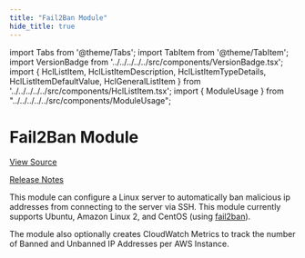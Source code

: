 ```yaml
---
title: "Fail2Ban Module"
hide_title: true
---
```


import Tabs from '@theme/Tabs';
import TabItem from '@theme/TabItem';
import VersionBadge from '../../../../../src/components/VersionBadge.tsx';
import { HclListItem, HclListItemDescription, HclListItemTypeDetails, HclListItemDefaultValue, HclGeneralListItem } from '../../../../../src/components/HclListItem.tsx';
import { ModuleUsage } from "../../../../../src/components/ModuleUsage";

<VersionBadge repoTitle="Security Modules" version="0.71.6" lastModifiedVersion="0.71.4"/>

# Fail2Ban Module

<a href="https://github.com/gruntwork-io/terraform-aws-security/tree/v0.71.6/modules/fail2ban" className="link-button" title="View the source code for this module in GitHub.">View Source</a>

<a href="https://github.com/gruntwork-io/terraform-aws-security/releases/tag/v0.71.4" className="link-button" title="Release notes for only versions which impacted this module.">Release Notes</a>

This module can configure a Linux server to automatically ban malicious ip addresses from connecting to the server
via SSH. This module currently supports Ubuntu, Amazon Linux 2, and CentOS (using
[fail2ban](https://www.fail2ban.org)).

The module also optionally creates CloudWatch Metrics to track the number of Banned and Unbanned IP Addresses per AWS
Instance.


<!-- ##DOCS-SOURCER-START
{
  "originalSources": [
    "https://github.com/gruntwork-io/terraform-aws-security/tree/v0.71.6/modules/fail2ban/readme.md",
    "https://github.com/gruntwork-io/terraform-aws-security/tree/v0.71.6/modules/fail2ban/variables.tf",
    "https://github.com/gruntwork-io/terraform-aws-security/tree/v0.71.6/modules/fail2ban/outputs.tf"
  ],
  "sourcePlugin": "module-catalog-api",
  "hash": "02b8d6d99c0ba74677dc3b6366697974"
}
##DOCS-SOURCER-END -->

